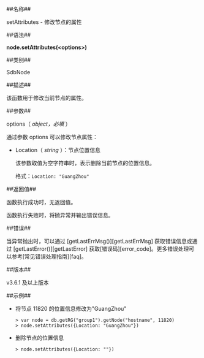 ##名称##

setAttributes - 修改节点的属性

##语法##

**node.setAttributes(\<options\>)**

##类别##

SdbNode

##描述##

该函数用于修改当前节点的属性。

##参数##

options（ *object，必填* ）

通过参数 options 可以修改节点属性：

- Location（ *string* ）：节点位置信息

    该参数取值为空字符串时，表示删除当前节点的位置信息。

    格式：`Location: "GuangZhou"`

##返回值##

函数执行成功时，无返回值。

函数执行失败时，将抛异常并输出错误信息。

##错误##

当异常抛出时，可以通过 [getLastErrMsg()][getLastErrMsg] 获取错误信息或通过 [getLastError()][getLastError] 获取[错误码][error_code]。更多错误处理可以参考[常见错误处理指南][faq]。

##版本##

v3.6.1 及以上版本

##示例##

- 将节点 11820 的位置信息修改为"GuangZhou"

    ```lang-javascript
    > var node = db.getRG("group1").getNode("hostname", 11820)
    > node.setAttributes({Location: "GuangZhou"})
    ```

- 删除节点的位置信息

    ```lang-javascript
    > node.setAttributes({Location: ""})
    ```

[^_^]:
    本文使用的所有引用及链接
[getLastErrMsg]:manual/Manual/Sequoiadb_Command/Global/getLastErrMsg.md
[getLastError]:manual/Manual/Sequoiadb_Command/Global/getLastError.md
[faq]:manual/FAQ/faq_sdb.md
[error_code]:manual/Manual/Sequoiadb_error_code.md